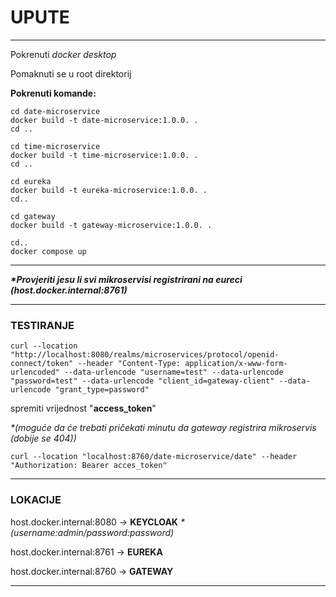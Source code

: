
# **UPUTE**

---

Pokrenuti *docker desktop*

Pomaknuti se u root direktorij

**Pokrenuti komande:**

```
cd date-microservice
docker build -t date-microservice:1.0.0. .
cd ..

cd time-microservice
docker build -t time-microservice:1.0.0. .
cd ..

cd eureka
docker build -t eureka-microservice:1.0.0. .
cd..

cd gateway
docker build -t gateway-microservice:1.0.0. .

cd..
docker compose up
```

---

***\*Provjeriti jesu li svi mikroservisi registrirani na eureci (host.docker.internal:8761)***

---

### TESTIRANJE

```
curl --location "http://localhost:8080/realms/microservices/protocol/openid-connect/token" --header "Content-Type: application/x-www-form-urlencoded" --data-urlencode "username=test" --data-urlencode "password=test" --data-urlencode "client_id=gateway-client" --data-urlencode "grant_type=password"
```

spremiti vrijednost "**access_token**"

*\*(moguće da će trebati pričekati minutu da gateway registrira mikroservis (dobije se 404))*

```
curl --location "localhost:8760/date-microservice/date" --header "Authorization: Bearer acces_token"
```

---

### LOKACIJE

host.docker.internal:8080 -\> **KEYCLOAK**
*\*(username:admin/password:password)*

host.docker.internal:8761 -\> **EUREKA**

host.docker.internal:8760 -\> **GATEWAY**

---
